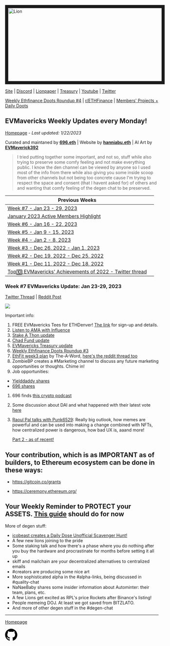 <meta name="viewport" content="width=device-width,initial-scale=1">
<link rel="stylesheet" href="https://etheralpha.github.io/readme-themes/deep-blue.css">


    
<a href="https://looksrare.org/collections/0x7dDAA898D33D7aB252Ea5F89f96717c47B2fEE6e#items" target="_blank">
    <svg height="40" width="40" aria-hidden="true" viewBox="0 0 16 16" version="1.1" width="32" data-view-component="true" class="octicon octicon-mark-github v-align-left">
      <img src="https://i.imgur.com/aI3pPvn.png" 
alt="Lion" width="640" height="240" border=10" />
</a>    
                                            
                                      
[Site](https://dao.evmavericks.xyz) | [Discord](https://discord.gg/evmavericks) | [Lionpaper](https://mirror.xyz/0xCF68C873D6925F30FFF58E2BdF2D8DA4c9c6f0Be/61meL896f1tgAIwpEyK8UR4OR9eP_igPGKZO5WneN8M) | [Treasury](https://etherscan.io/address/0x29816f59f1c7e1ba69289cf486556929f7743ca2) | [Youtube](https://www.youtube.com/@evmavericks) | [Twitter](https://twitter.com/EVMavericks)
                                              
[Weekly Ethfinance Doots Roundup #4](https://www.youtube.com/watch?v=M-AcQ26EhLs) | [r/ETHFinance](https://www.reddit.com/r/ethfinance/) | [Members' Projects + Daily Doots](https://dailydoots.com/#projects)
                                                                                  
                                              
## EVMavericks Weekly Updates every Monday!
[Homepage](https://evmavericks-weekly.netlify.app) - *Last updated: 1/22/2023*


 
Curated and maintaned by **[696.eth](https://twitter.com/696_eth)** | Website by **[hanniabu.eth](https://etheralpha.org/)** | AI Art by **[EVMaverick392](https://twitter.com/EVMaverick392)**


    
> I tried putting together some important, and not so, stuff while also trying to preserve some comfy feeling and not make everything public. I know the den channel can be viewed by anyone so I used most of the info from there while also giving you some inside scoop from other channels but not being too concrete cause I'm trying to respect the space and consent (that I havent asked for) of others and and wanting that comfy feeling of the degen chat to be preserved.

| Previous Weeks |   |
|--------------|---|
[Week #7 - Jan 23 - 29, 2023](https://week7--evmavericks-weekly.netlify.app)|
[January 2023 Active Members Highlight](https://members1--evmavericks-weekly.netlify.app)|
[Week #6 - Jan 16 - 22, 2023](https://week6--evmavericks-weekly.netlify.app)|
[Week #5 - Jan 9 - 15, 2023](https://week5--evmavericks-weekly.netlify.app)|
[Week #4 - Jan 2 - 8, 2023](https://week4--evmavericks-weekly.netlify.app)|
[Week #3 - Dec 26, 2022 - Jan 1, 2023](https://week3--evmavericks-weekly.netlify.app)|
[Week #2 - Dec 19, 2022 - Dec 25, 2022](https://week2--evmavericks-weekly.netlify.app)|
[Week #1 - Dec 11, 2022 - Dec 18, 2022](https://week1--evmavericks-weekly.netlify.app)|
[Top🔟 EVMavericks' Achievements of 2022 - Twitter thread](https://twitter.com/696_eth/status/1609278972193538050)|

### Week #7 EVMavericks Update: Jan 23-29, 2023
                                              
[Twitter Thread]() | [Reddit Post]()
                                              

![](https://i.imgur.com/7TN9nO3.png)
                                              
Important info:

1. FREE EVMavericks Tees for ETHDenver! [The link](https://discord.com/channels/963992696387694592/1064925676479729705) for sign-up and details. 
1. [Listen to AMA with Influence](https://spotifyanchor-web.app.link/e/qpvpXvLeHwb) 
1. [Stake A Thon update](https://i.imgur.com/j7Pkpwp.png)
1. [Chad Fund update](https://i.imgur.com/0IhMHPV.png)
1. [EVMavericks Treasury update](https://docs.google.com/spreadsheets/d/1SUlyDlSXU7vG8Us80ssonWoTtneuNTYEE4TIChRSG6E/edit?usp=sharing)
1. [Weekly Ethfinance Doots Roundup #3](https://youtu.be/W4T2x_TomXA)
1. [EthFit week3 plan](https://i.imgur.com/bRw8XYH.png) by The-A-Word, [here's the reddit thread too](https://www.reddit.com/r/EthFitness/comments/zub9d8/rethfitness_lounge)
1. ZombieBP creates a #Marketing channel to discuss any future marketing opportunities or thoughts. Chime in!
1. Job opportunities: 
* [Yielddaddy shares](https://jobs.lever.co/ethereumfoundation/89ff5705-3351-422d-a5d1-b0805e95edec)
* [696 shares](https://www.linkedin.com/jobs/view/3437614612/?refId=59b8f80f-8b98-485d-b84b-81a6f7567e73&trackingId=vNJ3t8fpSzKmItvQpExITQ%3D%3D)
1. 696 finds [this crypto podcast](https://podcasts.google.com/feed/aHR0cHM6Ly9mZWVkcy5tZWdhcGhvbmUuZm0vdW50b2xkc3Rvcmllcw)
1. Some discussion about DAI and what happened with their latest vote [here](https://twitter.com/chrisblec/status/1616118862772158464?s=46&t=enwcrWOGQoednj5tqKuR_w)
1. [Raoul Pal talks with Punk6529](https://www.realvision.com/shows/raoul-pal-adventures-in-crypto/videos/the-world-according-to-punk-6529-mXg5?tab=details): Really big outlook, how memes are powerful and can be used into making a change combined with NFTs, how centralized power is dangerous, how bad UX is, aaand more! 
 
    [Part 2 - as of recent!](https://www.realvision.com/shows/raoul-pal-adventures-in-crypto/videos/the-world-according-to-punk6529-part-ii-gAoA?tab=details)

## Your contribution, which is as IMPORTANT as of builders, to Ethereum ecosystem can be done in these ways:
                                                                    
* https://gitcoin.co/grants
                                              
* https://ceremony.ethereum.org/

## Your Weekly Reminder to PROTECT your ASSETS. [This guide](https://imgur.com/grNPpwN) should do for now

More of degen stuff:

* [icobeast creates a Daily Dose Unofficial Scavenger Hunt!](https://twitter.com/beast_ico/status/1615025368196317190?s=46&t=Dc5H832sZaSt5jmgvcn6eg)
* A few new lions joining to the pride
* Some staking talk and how there's a phase where you do nothing after you buy the hardware and procrastinate for months before setting it all up
* skiff and mailchain are your decentralized alternatives to centralized emails
* #creators are producing some nice art
* More sophisticated alpha in the #alpha-links, being discussed in #quality-chat
* NaNaeBaby shares some insider information about Autominter: their team, plans, etc.
* A few Lions get excited as RPL's price Rockets after Binance's listing!
* People memeing DOJ. At least we got saved from BITZLATO.
* And more of other degen stuff in the #degen-chat
---
                                              
[Homepage](https://evmavericks-weekly.netlify.app)

    
<a id="github-link" href="https://github.com/etheralpha/evm-updates/" target="_blank">
  <svg height="40" width="40" aria-hidden="true" viewBox="0 0 16 16" version="1.1" width="32" data-view-component="true" class="octicon octicon-mark-github v-align-middle">
      <path fill-rule="evenodd" d="M8 0C3.58 0 0 3.58 0 8c0 3.54 2.29 6.53 5.47 7.59.4.07.55-.17.55-.38 0-.19-.01-.82-.01-1.49-2.01.37-2.53-.49-2.69-.94-.09-.23-.48-.94-.82-1.13-.28-.15-.68-.52-.01-.53.63-.01 1.08.58 1.23.82.72 1.21 1.87.87 2.33.66.07-.52.28-.87.51-1.07-1.78-.2-3.64-.89-3.64-3.95 0-.87.31-1.59.82-2.15-.08-.2-.36-1.02.08-2.12 0 0 .67-.21 2.2.82.64-.18 1.32-.27 2-.27.68 0 1.36.09 2 .27 1.53-1.04 2.2-.82 2.2-.82.44 1.1.16 1.92.08 2.12.51.56.82 1.27.82 2.15 0 3.07-1.87 3.75-3.65 3.95.29.25.54.73.54 1.48 0 1.07-.01 1.93-.01 2.2 0 .21.15.46.55.38A8.013 8.013 0 0016 8c0-4.42-3.58-8-8-8z"></path>
  </svg>
</a>



